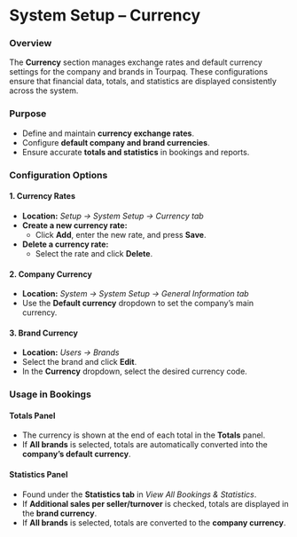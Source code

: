 # System Setup – Currency

### **Overview**

The **Currency** section manages exchange rates and default currency settings for the company and brands in Tourpaq. These configurations ensure that financial data, totals, and statistics are displayed consistently across the system.

### **Purpose**

* Define and maintain **currency exchange rates**.
* Configure **default company and brand currencies**.
* Ensure accurate **totals and statistics** in bookings and reports.

### **Configuration Options**

#### **1. Currency Rates**

* **Location:** _Setup → System Setup → Currency tab_
* **Create a new currency rate:**
  * Click **Add**, enter the new rate, and press **Save**.
* **Delete a currency rate:**
  * Select the rate and click **Delete**.

#### **2. Company Currency**

* **Location:** _System → System Setup → General Information tab_
* Use the **Default currency** dropdown to set the company’s main currency.

#### **3. Brand Currency**

* **Location:** _Users → Brands_
* Select the brand and click **Edit**.
* In the **Currency** dropdown, select the desired currency code.

### **Usage in Bookings**

#### **Totals Panel**

* The currency is shown at the end of each total in the **Totals** panel.
* If **All brands** is selected, totals are automatically converted into the **company’s default currency**.

#### **Statistics Panel**

* Found under the **Statistics tab** in _View All Bookings & Statistics_.
* If **Additional sales per seller/turnover** is checked, totals are displayed in the **brand currency**.
* If **All brands** is selected, totals are converted to the **company currency**.
